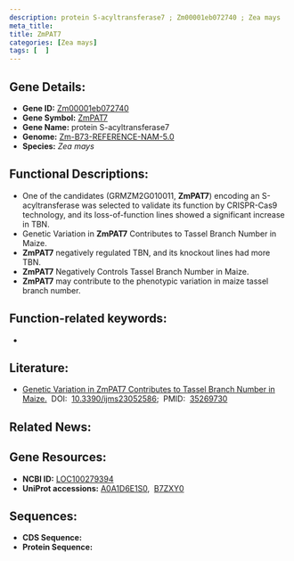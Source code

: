 ```yaml
---
description: protein S-acyltransferase7 ; Zm00001eb072740 ; Zea mays
meta_title:
title: ZmPAT7
categories: [Zea mays]
tags: [  ]
---
```


## Gene Details:
- **Gene ID:**	[Zm00001eb072740](https://www.maizegdb.org/gene_center/gene/Zm00001eb072740)
- **Gene Symbol:** <u>ZmPAT7</u>
- **Gene Name:** protein S-acyltransferase7
- **Genome:** [Zm-B73-REFERENCE-NAM-5.0](https://www.maizegdb.org/genome/assembly/Zm-B73-REFERENCE-NAM-5.0)
- **Species:** *Zea mays*

## Functional Descriptions:
   - One of the candidates (GRMZM2G010011, **ZmPAT7**) encoding an S-acyltransferase was selected to validate its function by CRISPR-Cas9 technology, and its loss-of-function lines showed a significant increase in TBN.
   - Genetic Variation in **ZmPAT7** Contributes to Tassel Branch Number in Maize.
   - **ZmPAT7** negatively regulated TBN, and its knockout lines had more TBN.
   - **ZmPAT7** Negatively Controls Tassel Branch Number in Maize.
   - **ZmPAT7** may contribute to the phenotypic variation in maize tassel branch number.

## Function-related keywords:
- [](/tags//)

## Literature:
   - [Genetic Variation in ZmPAT7 Contributes to Tassel Branch Number in Maize.]( https://www.mdpi.com/1422-0067/23/5/2586)&nbsp;&nbsp;DOI:&nbsp;&nbsp;[10.3390/ijms23052586](https://www.mdpi.com/1422-0067/23/5/2586);&nbsp;&nbsp;PMID:&nbsp;&nbsp;[35269730](https://pubmed.ncbi.nlm.nih.gov/35269730/)

## Related News:

## Gene Resources:
- **NCBI ID:** [LOC100279394](https://www.ncbi.nlm.nih.gov/gene/?term=LOC100279394)
- **UniProt accessions:** [A0A1D6E1S0](https://www.uniprot.org/uniprotkb/A0A1D6E1S0/entry),&nbsp;&nbsp;[B7ZXY0](https://www.uniprot.org/uniprotkb/B7ZXY0/entry)



## Sequences:
- **CDS Sequence:**
- **Protein Sequence:**
